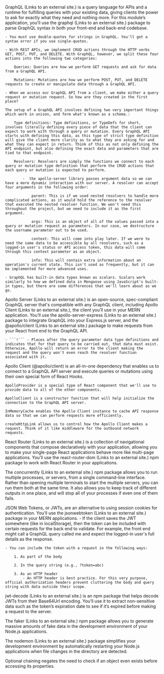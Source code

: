 GraphQL (Links to an external site.) is a query language for APIs and a runtime for fulfilling queries with your existing data, giving clients the power to ask for exactly what they need and nothing more. For this module’s application, you’ll use the graphql (Links to an external site.) package to parse GraphQL syntax in both your front-end and back-end codebase.
    
    - You must use double-quotes for strings in GraphQL. You'll get a syntax error if you use single-quotes.
    
    - With REST APIs, we implement CRUD actions through the HTTP verbs GET, POST, PUT, and DELETE. With GraphQL, however, we split these four actions into the following two categories:

        Queries: Queries are how we perform GET requests and ask for data from a GraphQL API.

        Mutations: Mutations are how we perform POST, PUT, and DELETE requests to create or manipulate data through a GraphQL API.
    
    - When we access our GraphQL API from a client, we make either a query request or mutation request. So how are they created in the first place?

    The setup of a GraphQL API involves defining two very important things which work in unison, and form what's known as a schema.:

        Type definitions: Type definitions, or TypeDefs for short, involves literally defining every piece of data that the client can expect to work with through a query or mutation. Every GraphQL API starts with defining this data, as this type of strict type definition will give the client more clarity as to what they are asking for and what they can expect in return. Think of this as not only defining the API endpoint, but also defining the exact data and parameters that are tied to that endpoint.

        Resolvers: Resolvers are simply the functions we connect to each query or mutation type definition that perform the CRUD actions that each query or mutation is expected to perform.
            
            -  the apollo-server library passes argument data so we can have a more dynamic interaction with our server. A resolver can accept four arguments in the following order:

                parent: This is if we used nested resolvers to handle more complicated actions, as it would hold the reference to the resolver that executed the nested resolver function. We won't need this throughout the project, but we need to include it as the first argument.

                args: This is an object of all of the values passed into a query or mutation request as parameters. In our case, we destructure the username parameter out to be used.

                context: This will come into play later. If we were to need the same data to be accessible by all resolvers, such as a logged-in user's status or API access token, this data will come through this context parameter as an object.

                info: This will contain extra information about an operation's current state. This isn't used as frequently, but it can be implemented for more advanced uses.
        
    - GraphQL has built-in data types known as scalars. Scalars work similarly to how we defined data in Mongoose using JavaScript's built-in types, but there are some differences that we'll learn about as we go.

Apollo Server (Links to an external site.) is an open-source, spec-compliant GraphQL server that's compatible with any GraphQL client, including Apollo Client (Links to an external site.), the client you’ll use in your MERN application. You’ll use the apollo-server-express (Links to an external site.) package to integrate GraphQL into your Express.js server, and the @apollo/client (Links to an external site.) package to make requests from your React front end to the GraphQL API.
    
    - ```!``` - Places after the query parameter data type definitions and indicates that for that query to be carried out, that data must exist. Otherwise, Apollo will return an error to the client making the request and the query won't even reach the resolver function associated with it.

Apollo Client (@apollo/client) is an all-in-one dependency that enables us to connect to a GraphQL API server and execute queries or mutations using their own special form of React Hooks.
    
    ApolloProvider is a special type of React component that we'll use to provide data to all of the other components.

    ApolloClient is a constructor function that will help initialize the connection to the GraphQL API server.

    InMemoryCache enables the Apollo Client instance to cache API response data so that we can perform requests more efficiently.

    createHttpLink allows us to control how the Apollo Client makes a request. Think of it like middleware for the outbound network requests.

React Router (Links to an external site.) is a collection of navigational components that compose declaratively with your application, allowing you to make your single-page React applications behave more like multi-page applications. You’ll use the react-router-dom (Links to an external site.) npm package to work with React Router in your applications.

The concurrently (Links to an external site.) npm package allows you to run multiple processes, or servers, from a single command-line interface. Rather than opening multiple terminals to start the multiple servers, you can run them both at the same time. It also allows you to keep track of different outputs in one place, and will stop all of your processes if even one of them fails.

JSON Web Tokens, or JWTs, are an alternative to using session cookies for authentication. You’ll use the jsonwebtoken (Links to an external site.) package in your MERN applications.
    - If the client saves the JWT somewhere (like in localStorage), then the token can be included with certain requests for the back end to validate. For example, the front end might call a GraphQL query called me and expect the logged-in user's full details as the response.

    - You can include the token with a request in the following ways:

        1. As part of the body

        2. In the query string (e.g., ?token=abc)

        3. As an HTTP header
            - An HTTP header is best practice. For this very purpose, official authorization headers prevent cluttering the body and query string with data outside their scope.

jwt-decode (Links to an external site.) is an npm package that helps decode JWTs from their Base64Url encoding. You’ll use it to extract non-sensitive data such as the token’s expiration date to see if it’s expired before making a request to the server.

The faker (Links to an external site.) npm package allows you to generate massive amounts of fake data in the development environment of your Node.js applications.

The nodemon (Links to an external site.) package simplifies your development environment by automatically restarting your Node.js applications when file changes in the directory are detected.

Optional chaining negates the need to check if an object even exists before accessing its properties.